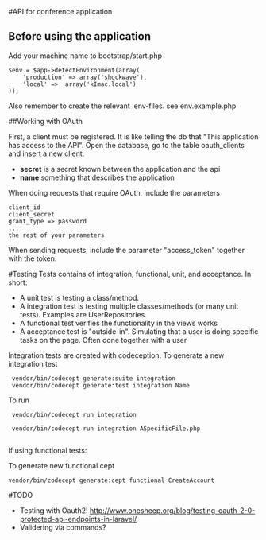 #API for conference application

## Before using the application

Add your machine name to bootstrap/start.php

```
$env = $app->detectEnvironment(array(
	'production' => array('shockwave'),
	'local' =>  array('kImac.local')
));

```

Also remember to create the relevant .env-files. see env.example.php


##Working with OAuth

First, a client must be registered. It is like telling the db that "This application has access to the API". Open the database, go to the table oauth_clients and insert a new client.

* **secret** is a secret known between the application and the api
* **name** something that describes the application

When doing requests that require OAuth, include the parameters

```
client_id
client_secret
grant_type => password
...
the rest of your parameters
```

When sending requests, include the parameter "access_token" together with the token.

#Testing
Tests contains of integration, functional, unit, and acceptance. In short:

 * A unit test is testing a class/method.
 * A integration test is testing multiple classes/methods (or many unit tests). Examples are UserRepositories.
 * A functional test verifies the functionality in the views works
 * A acceptance test is "outside-in". Simulating that a user is doing specific tasks on the page. Often done together with a user
 
 
Integration tests are created with codeception. To generate a new integration test

```
 vendor/bin/codecept generate:suite integration
 vendor/bin/codecept generate:test integration Name

```

To run

```
 vendor/bin/codecept run integration 
 
 vendor/bin/codecept run integration ASpecificFile.php
 
```

If using functional tests:

To generate new functional cept

```
vendor/bin/codecept generate:cept functional CreateAccount
```


#TODO
* Testing with Oauth2!  http://www.onesheep.org/blog/testing-oauth-2-0-protected-api-endpoints-in-laravel/
* Validering via commands?

